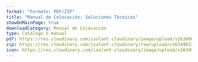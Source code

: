 ```yaml
---
format: "Formato: PDF/ZIP"
title: "Manual de Colocación: Soluciones Técnicas"
showOnMainPage: true
downloadCategory: Manual de Colocación
type: Catálogo o manual
pdf: https://res.cloudinary.com/isolant-cloudinary/image/upload/v1634903217/website-2021/downloads/07-capitulo-manual-colocacion.pdf
zip: https://res.cloudinary.com/isolant-cloudinary/raw/upload/v1634903217/website-2021/downloads/07-capitulo-manual-colocacion.zip
icon: https://res.cloudinary.com/isolant-cloudinary/image/upload/v1634905858/website-2021/downloads/book.svg
---
```

